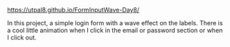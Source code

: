 https://utpal8.github.io/FormInputWave-Day8/

In this project, a simple login form with a wave effect on the labels. There is a cool little animation when I click in the email or password section or when I click out. 
